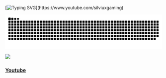<p align="left"> </p>


[![Typing SVG](https://readme-typing-svg.demolab.com?font=Fira+Code&pause=1000&color=FFFFFF&width=435&lines=Hi+👋+I'm+SXG.+Welcome!)](https://www.youtube.com/silviuxgaming)

![Snake animation](https://github.com/MagnoEfren/magnoefren/blob/main/github_snake.svg)


<a href="https://www.youtube.com/c/MagnoEfren" target="_blank">
  
<img src="https://img.shields.io/badge/YouTube-FF0905?style=for-the-badge&logo=youtube&logoColor=white" target="_blank">  

### [Youtube](https://youtube.com/@silviuxgaming?sub_confirmation=1)
